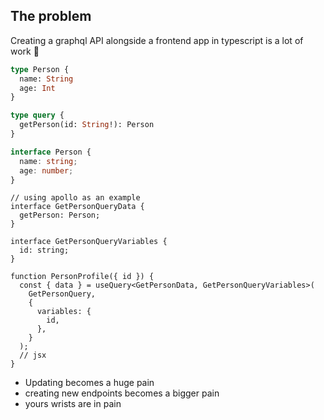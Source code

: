 ## The problem

Creating a graphql API alongside a frontend app in typescript is a lot of work 🥵

```graphql
type Person {
  name: String
  age: Int
}

type query {
  getPerson(id: String!): Person
}
```

```ts
interface Person {
  name: string;
  age: number;
}
```

```tsx
// using apollo as an example
interface GetPersonQueryData {
  getPerson: Person;
}

interface GetPersonQueryVariables {
  id: string;
}

function PersonProfile({ id }) {
  const { data } = useQuery<GetPersonData, GetPersonQueryVariables>(
    GetPersonQuery,
    {
      variables: {
        id,
      },
    }
  );
  // jsx
}
```

- Updating becomes a huge pain
- creating new endpoints becomes a bigger pain
- yours wrists are in pain

